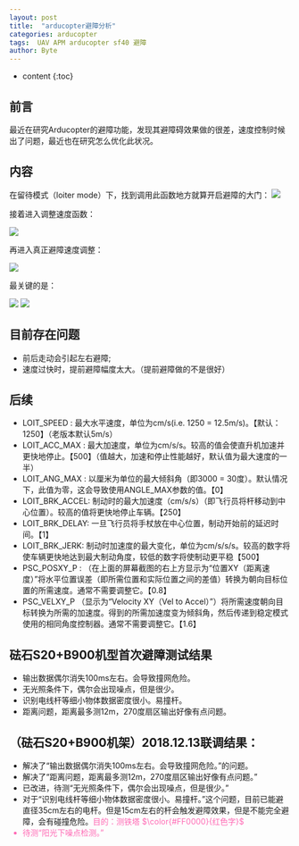 ```yaml
---
layout: post
title:  "arducopter避障分析"
categories: arducopter
tags:  UAV APM arducopter sf40 避障  
author: Byte
---
```


* content
{:toc}


## 前言

最近在研究Arducopter的避障功能，发现其避障碍效果做的很差，速度控制时候出了问题，最近也在研究怎么优化此状况。

##  内容
在留待模式（loiter mode）下，找到调用此函数地方就算开启避障的大门：
<img src="https://raw.githubusercontent.com/GKbytes/gkbytes.github.io/master/photos/Loiter_adjust_velocity.png"  >

接着进入调整速度函数：

<img src="https://raw.githubusercontent.com/GKbytes/gkbytes.github.io/master/photos/adjust_velocity.png"  >

再进入真正避障速度调整：

<img src="https://raw.githubusercontent.com/GKbytes/gkbytes.github.io/master/photos/adjust_velocity_p.png"  >

最关键的是：

<img src="https://raw.githubusercontent.com/GKbytes/gkbytes.github.io/master/photos/1.png" >
<img src="https://raw.githubusercontent.com/GKbytes/gkbytes.github.io/master/photos/2.png"  >

## 目前存在问题
* 前后走动会引起左右避障;
* 速度过快时，提前避障幅度太大。（提前避障做的不是很好）


## 后续
* LOIT_SPEED : 最大水平速度，单位为cm/s(i.e. 1250 = 12.5m/s)。【默认：1250】（老版本默认5m/s）
* LOIT_ACC_MAX : 最大加速度，单位为cm/s/s。较高的值会使直升机加速并更快地停止。【500】（值越大，加速和停止性能越好，默认值为最大速度的一半）
* LOIT_ANG_MAX : 以厘米为单位的最大倾斜角（即3000 = 30度）。默认情况下，此值为零，这会导致使用ANGLE_MAX参数的值。【0】
* LOIT_BRK_ACCEL: 制动时的最大加速度（cm/s/s）（即飞行员将杆移动到中心位置）。较高的值将更快地停止车辆。【250】
* LOIT_BRK_DELAY: 一旦飞行员将手杖放在中心位置，制动开始前的延迟时间。【1】
* LOIT_BRK_JERK: 制动时加速度的最大变化，单位为cm/s/s/s。较高的数字将使车辆更快地达到最大制动角度，较低的数字将使制动更平稳【500】
* PSC_POSXY_P : （在上面的屏幕截图的右上方显示为“位置XY（距离速度）”将水平位置误差（即所需位置和实际位置之间的差值）转换为朝向目标位置的所需速度。通常不需要调整它。【0.8】
* PSC_VELXY_P  （显示为“Velocity XY（Vel to Accel）”）将所需速度朝向目标转换为所需的加速度。得到的所需加速度变为倾斜角，然后传递到稳定模式使用的相同角度控制器。通常不需要调整它。【1.6】

## 砝石S20+B900机型首次避障测试结果
* 输出数据偶尔消失100ms左右。会导致撞网危险。
* 无光照条件下，偶尔会出现噪点，但是很少。
* 识别电线杆等细小物体数据密度很小。易撞杆。
* 距离问题，距离最多测12m，270度扇区输出好像有点问题。

## （砝石S20+B900机架）2018.12.13联调结果：
* 解决了“输出数据偶尔消失100ms左右。会导致撞网危险。”的问题。
* 解决了“距离问题，距离最多测12m，270度扇区输出好像有点问题。”
* 已改进，待测“无光照条件下，偶尔会出现噪点，但是很少。”
* 对于“识别电线杆等细小物体数据密度很小。易撞杆。”这个问题，目前已能避直径35cm左右的电杆。但是15cm左右的杆会触发避障效果，但是不能完全避障，会有碰撞危险。<td><font color="Hotpink">目的：测铁塔<font></td>
  $\color{#FF0000}{红色字}$
* 待测“阳光下噪点检测。”


